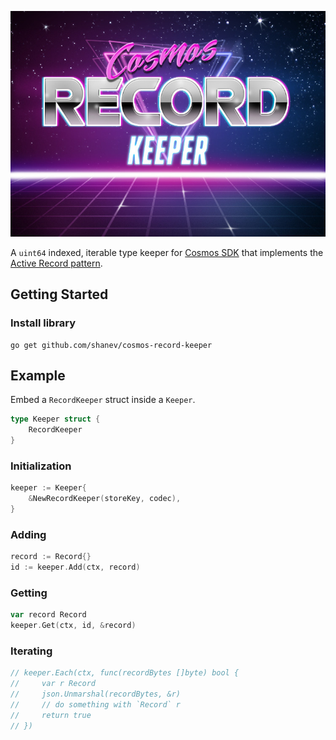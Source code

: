 ![logo](./logo.jpg)

A `uint64` indexed, iterable type keeper for [Cosmos SDK](https://github.com/cosmos/cosmos-sdk) that implements the [Active Record pattern](https://en.wikipedia.org/wiki/Active_record_pattern).

## Getting Started

### Install library

```
go get github.com/shanev/cosmos-record-keeper
```

## Example

Embed a `RecordKeeper` struct inside a `Keeper`.

```go
type Keeper struct {
    RecordKeeper
}
```

### Initialization

```go
keeper := Keeper{
    &NewRecordKeeper(storeKey, codec),
}
```

### Adding

```go
record := Record{}
id := keeper.Add(ctx, record)
```

### Getting

```go
var record Record
keeper.Get(ctx, id, &record)
```

### Iterating

```go
// keeper.Each(ctx, func(recordBytes []byte) bool {
//     var r Record
//     json.Unmarshal(recordBytes, &r)
//     // do something with `Record` r
//     return true
// })
```